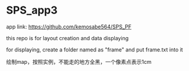 # SPS_app3
app link: https://github.com/kemosabe564/SPS_PF

this repo is for layout creation and data displaying

for displaying, create a folder named as "frame" and put frame.txt into it

绘制map，按照实例，不能走的地方全黑，一个像素点表示1cm
